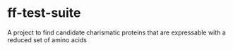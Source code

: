 # ff-test-suite
A project to find candidate charismatic proteins that are expressable with a reduced set of amino acids
